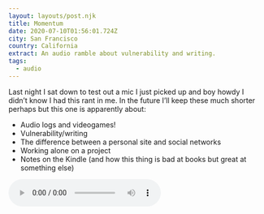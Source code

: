```yaml
---
layout: layouts/post.njk
title: Momentum
date: 2020-07-10T01:56:01.724Z
city: San Francisco
country: California
extract: An audio ramble about vulnerability and writing.
tags:
  - audio
---
```


Last night I sat down to test out a mic I just picked up and boy howdy I didn’t know I had this rant in me. In the future I’ll keep these much shorter perhaps but this one is apparently about:

- Audio logs and videogames!
- Vulnerability/writing
- The difference between a personal site and social networks
- Working alone on a project
- Notes on the Kindle (and how this thing is bad at books but great at something else)

<audio controls src="/images/audio/momentum.mp3"></audio>

